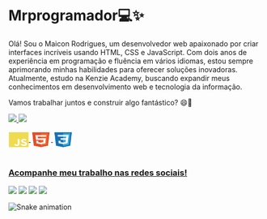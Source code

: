 <h1>Mrprogramador💻✨</h1>

<p>Olá! Sou o Maicon Rodrigues, um desenvolvedor web apaixonado por criar interfaces incríveis usando HTML, CSS e JavaScript. Com dois anos de experiência em programação e fluência em vários idiomas, estou sempre aprimorando minhas habilidades para oferecer soluções inovadoras. Atualmente, estudo na Kenzie Academy, buscando expandir meus conhecimentos em desenvolvimento web e tecnologia da informação.</p>
<p>Vamos trabalhar juntos e construir algo fantástico? 😄🚀</p>
 <div>
   <a href="https://github.com/Mr-programador">
   <img height="180em" src="https://github-readme-stats.vercel.app/api?username=Mr-programador&show_icons=true&theme=github_dark&include_all_commits=true&count_private=true"/>
   <img height="180em" src="https://github-readme-stats.vercel.app/api/top-langs/?username=Mr-programador&layout=compact&langs_count=6&theme=github_dark"/>

</div>
<div style="display: inline_block"><br>
  <img align="center" alt="JS" height="30" width="40" src="https://raw.githubusercontent.com/devicons/devicon/master/icons/javascript/javascript-plain.svg">
  <img align="center" alt="HTML" height="30" width="40" src="https://raw.githubusercontent.com/devicons/devicon/master/icons/html5/html5-original.svg">
  <img align="center" alt="CSS" height="30" width="40" src="https://raw.githubusercontent.com/devicons/devicon/master/icons/css3/css3-original.svg">
</div>
 
 <br>
 
  ### Acompanhe meu trabalho nas redes sociais!
 
<div> 
  <a href="#" target="_blank"><img src="https://img.shields.io/badge/YouTube-FF0000?style=for-the-badge&logo=youtube&logoColor=white" target="_blank"></a>
  <a href="https://instagram.com/mrprogramador" target="_blank"><img src="https://img.shields.io/badge/-Instagram-%23E4405F?style=for-the-badge&logo=instagram&logoColor=white" target="_blank"></a>
  <a href = "mailto:mrprogramador@outlook.com"><img src="https://img.shields.io/badge/-Gmail-%23333?style=for-the-badge&logo=gmail&logoColor=white" target="_blank"></a>
  <a href="https://www.linkedin.com/in/mrprogramador" target="_blank"><img src="https://img.shields.io/badge/-LinkedIn-%230077B5?style=for-the-badge&logo=linkedin&logoColor=white" target="_blank"></a> 
 
  ![Snake animation](https://github.com/Mr-programador/Mr-programador/blob/output/github-contribution-grid-snake.svg)

</div>
